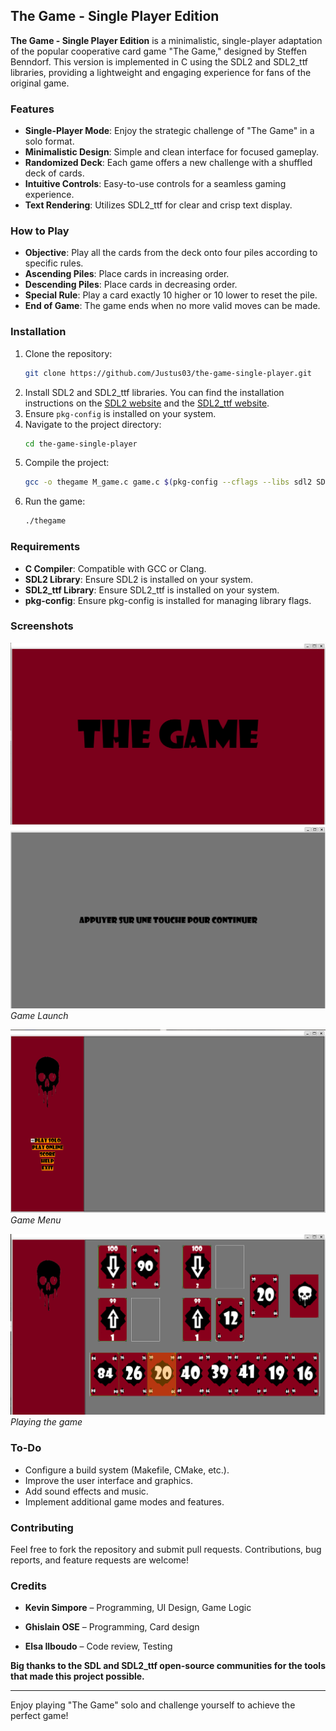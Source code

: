 ## The Game - Single Player Edition

**The Game - Single Player Edition** is a minimalistic, single-player adaptation of the popular cooperative card game "The Game," designed by Steffen Benndorf. This version is implemented in C using the SDL2 and SDL2_ttf libraries, providing a lightweight and engaging experience for fans of the original game.

### Features
- **Single-Player Mode**: Enjoy the strategic challenge of "The Game" in a solo format.
- **Minimalistic Design**: Simple and clean interface for focused gameplay.
- **Randomized Deck**: Each game offers a new challenge with a shuffled deck of cards.
- **Intuitive Controls**: Easy-to-use controls for a seamless gaming experience.
- **Text Rendering**: Utilizes SDL2_ttf for clear and crisp text display.

### How to Play
- **Objective**: Play all the cards from the deck onto four piles according to specific rules.
- **Ascending Piles**: Place cards in increasing order.
- **Descending Piles**: Place cards in decreasing order.
- **Special Rule**: Play a card exactly 10 higher or 10 lower to reset the pile.
- **End of Game**: The game ends when no more valid moves can be made.

### Installation
1. Clone the repository:
   ```sh
   git clone https://github.com/Justus03/the-game-single-player.git
   ```
2. Install SDL2 and SDL2_ttf libraries. You can find the installation instructions on the [SDL2 website](https://www.libsdl.org/download-2.0.php) and the [SDL2_ttf website](https://www.libsdl.org/projects/SDL_ttf/).
3. Ensure `pkg-config` is installed on your system.
4. Navigate to the project directory:
   ```sh
   cd the-game-single-player
   ```
5. Compile the project:
   ```sh
   gcc -o thegame M_game.c game.c $(pkg-config --cflags --libs sdl2 SDL2_ttf)
   ```
6. Run the game:
   ```sh
   ./thegame
   ```

### Requirements
- **C Compiler**: Compatible with GCC or Clang.
- **SDL2 Library**: Ensure SDL2 is installed on your system.
- **SDL2_ttf Library**: Ensure SDL2_ttf is installed on your system.
- **pkg-config**: Ensure pkg-config is installed for managing library flags.

### Screenshots
![Screenshot 1](screenshots/initial_animation.png)
![Screenshot 2](screenshots/wait_screen.png)
*Game Launch*

![Screenshot 3](screenshots/home.png)
*Game Menu*

![Screenshot 4](screenshots/playing.png)
*Playing the game*

### To-Do
- Configure a build system (Makefile, CMake, etc.).
- Improve the user interface and graphics.
- Add sound effects and music.
- Implement additional game modes and features.

### Contributing
Feel free to fork the repository and submit pull requests. Contributions, bug reports, and feature requests are welcome!

### Credits
- **Kevin Simpore** – Programming, UI Design, Game Logic

- **Ghislain OSE** – Programming, Card design

- **Elsa Ilboudo** – Code review, Testing
 
**Big thanks to the SDL and SDL2_ttf open-source communities for the tools that made this project possible.**

---

Enjoy playing "The Game" solo and challenge yourself to achieve the perfect game!
